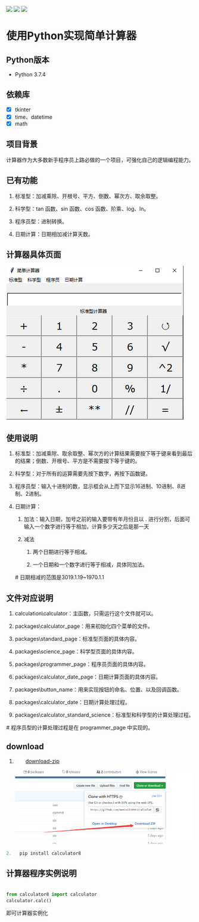 <!--
 * @Author: chang_an
 * @Date: 2019-12-16 19:14:57
 * @LastEditTime : 2019-12-21 11:19:45
 * @LastEditors  : chang_an
 * @Description: 
 * @FilePath: \calculator2.1.0\one-1\README.md
 -->
[![](https://img.shields.io/badge/version-2.1.0-orange)](https://github.com/Gemini128663/calculator2.1.0/blob/master/ChangeLog.txt
)
![](https://img.shields.io/badge/install-calculator-red)
[![](https://img.shields.io/badge/LICENSE-MIT-green)](https://github.com/Gemini128663/calculator2.1.0/blob/master/LICENSE
)
# 使用Python实现简单计算器

## Python版本

+ Python 3.7.4

## 依赖库

+ [x] tkinter
+ [x] time、datetime
+ [x] math

## 项目背景

计算器作为大多数新手程序员上路必做的一个项目，可强化自己的逻辑编程能力。

## 已有功能

1. 标准型：加减乘除、开根号、平方、倒数、幂次方、取余取整。
2. 科学型：tan 函数、sin 函数、cos 函数、阶乘、log、ln。

3. 程序员型：进制转换。

4. 日期计算：日期相加减计算天数。

## 计算器具体页面

![简单计算器的具体页面](docs/具体页面.png)

## 使用说明

1. 标准型：加减乘除、取余取整、幂次方的计算结果需要按下等于键来看到最后的结果；倒数、开根号、平方是不需要按下等于键的。

2. 科学型：对于所有的运算需要先按下数字，再按下函数键。

3. 程序员型：输入十进制的数，显示框会从上而下显示16进制、10进制、8进制、2进制。

4. 日期计算：
   1. 加法：输入日期，加号之前的输入要带有年月份且以 . 进行分割，后面可输入一个数字进行等于相加，计算多少天之后是那一天

   2. 减法
      1. 两个日期进行等于相减。

      2. 一个日期和一个数字进行等于相减，具体同加法。

    \#  日期相减的范围是3019.1.19~1970.1.1

## 文件对应说明

1. calculation\calculator：主函数，只需运行这个文件就可以。  

2. packages\calculator_page：用来初始化四个菜单的文件。

3. packages\standard_page：标准型页面的具体内容。

4. packages\science_page：科学型页面的具体内容。

5. packages\programmer_page：程序员页面的具体内容。

6. packages\calculator_date_page：日期计算页面的具体内容。

7. packages\button_name：用来实现按钮的命名、位置、以及回调函数。

8. packages\calculator_date：日期计算处理过程。

9. packages\calculator_standard_science：标准型和科学型的计算处理过程。

\# 程序员型的计算处理过程是在 programmer_page 中实现的。

## download

1. &#8195;&#8195;[download-zip](https://github.com/Gemini128663/calculator2.1.0)  

   ![下载](docs/download.png)

 ```python
2.   pip install calculator8
 ```

## 计算器程序实例说明

```python

from calculator8 import calculator
calculator.calc()
```

即可计算器实例化
